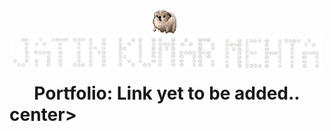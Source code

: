 <p align="center">
  <img src="assets/nervous-dog-spinning.gif" width="40" style="vertical-align: middle; margin-right: 10px;" />
  <strong style="font-size: 2em;">
    <img src="assets/name (2).png" width="500" />
    <p><center>
      Portfolio: Link yet to be added..
    </center>center></p>
  </strong>
</p>
